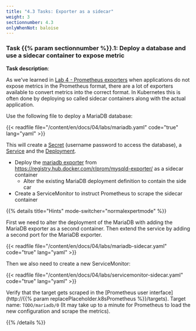 ```yaml
---
title: "4.3 Tasks: Exporter as a sidecar"
weight: 3
sectionnumber: 4.3
onlyWhenNot: baloise
---
```


### Task {{% param sectionnumber %}}.1: Deploy a database and use a sidecar container to expose metric

**Task description**:

As we've learned in [Lab 4 - Prometheus exporters](../../../04/) when applications do not expose metrics in the Prometheus format, there are a lot of exporters available to convert metrics into the correct format. In Kubernetes this is often done by deploying so called sidecar containers along with the actual application.

Use the following file to deploy a MariaDB database:

{{< readfile file="/content/en/docs/04/labs/mariadb.yaml" code="true" lang="yaml" >}}

This will create a [Secret](https://kubernetes.io/docs/concepts/configuration/secret/) (username password to access the database), a [Service](https://kubernetes.io/docs/concepts/services-networking/service/) and the [Deployment](https://kubernetes.io/docs/concepts/workloads/controllers/deployment/).

* Deploy the [mariadb exporter](https://github.com/prometheus/mysqld_exporter) from <https://registry.hub.docker.com/r/prom/mysqld-exporter/> as a sidecar container
  * Alter the existing MariaDB deployment definition to contain the side car
* Create a ServiceMonitor to instruct Prometheus to scrape the sidecar container

{{% details title="Hints" mode-switcher="normalexpertmode" %}}

First we need to alter the deployment of the MariaDB with adding the MariaDB exporter as a second container.
Then extend the service by adding a second port for the MariaDB exporter.

{{< readfile file="/content/en/docs/04/labs/mariadb-sidecar.yaml" code="true" lang="yaml" >}}

Then we also need to create a new ServiceMonitor:

{{< readfile file="/content/en/docs/04/labs/servicemonitor-sidecar.yaml" code="true" lang="yaml" >}}

Verify that the target gets scraped in the [Prometheus user interface](http://{{% param replacePlaceholder.k8sPrometheus %}}/targets). Target name: `TODO/mariadb/0` (It may take up to a minute for Prometheus to load the new configuration and
scrape the metrics).

{{% /details %}}
